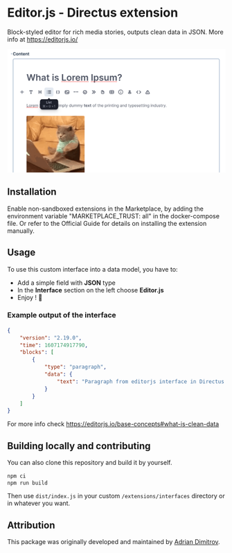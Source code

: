 # Editor.js - Directus extension

Block-styled editor for rich media stories, outputs clean data in JSON. More info at https://editorjs.io/

![](https://raw.githubusercontent.com/formula-micro/directus-extension-editorjs-interface/main/screenshot.png)

## Installation

Enable non-sandboxed extensions in the Marketplace, by adding the environment variable "MARKETPLACE_TRUST: all" in the docker-compose file. Or refer to the Official Guide for details on installing the extension manually.

## Usage

To use this custom interface into a data model, you have to:

- Add a simple field with **JSON** type
- In the **Interface** section on the left choose **Editor.js**
- Enjoy ! 🎉

### Example output of the interface

```json
{
	"version": "2.19.0",
	"time": 1607174917790,
	"blocks": [
		{
			"type": "paragraph",
			"data": {
				"text": "Paragraph from editorjs interface in Directus."
			}
		}
	]
}
```


For more info check https://editorjs.io/base-concepts#what-is-clean-data


## Building locally and contributing

You can also clone this repository and build it by yourself.

```
npm ci
npm run build
```

Then use `dist/index.js` in your custom `/extensions/interfaces` directory or in whatever you want.

## Attribution
This package was originally developed and maintained by [Adrian Dimitrov](https://github.com/dimitrov-adrian).
